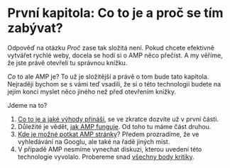 # První kapitola: Co to je a proč se tím zabývat?

Odpověď na otázku _Proč_ zase tak složitá není. Pokud chcete efektivně vytvářet rychlé weby, docela se hodí si o AMP něco přečíst. A my věříme, že jste právě otevřeli tu správnou knížku.

_Co_ to ale AMP je? To už je složitější a právě o tom bude tato kapitola. Nejraději bychom se s vámi teď vsadili, že si o této technologii budete na jejím konci myslet něco jiného než před otevřením knížky.

Jdeme na to?

1. [Co to je a jaké výhody přináší](https://docs.google.com/document/d/1zkYfDUCitZqnBodESOhqElAJl1uY9B6l1uVzdXkRkwk/edit#), se ve zkratce dozvíte už v první části.
2. Důležité je vědět, [jak AMP funguje](https://docs.google.com/document/d/1XMh2nfYmtF-6FOnurl5Lthh1DrSp-YpLH-C2hHT2z_s/edit#heading=h.jijewz14pjdl). Od toho tu máme část druhou.
3. [Kde je možné potkat AMP stránky](https://docs.google.com/document/d/1W57NJXoq7-EFpKOvdnelft4Qg3xl9KAjp5aFBExlmqc/edit#)? Předem prozradíme, že ve vyhledávání na Googlu, ale také na řadě jiných míst.
4. V případě AMP nesmíme vynechat diskuzi, kterou uvedení této technologie vyvolalo. Probereme snad [všechny body kritiky](https://docs.google.com/document/d/1DRPnYah5FvuWrIk6Yi1YlIGmj_pdwnN-wq5OKLmKWKE/edit#).
